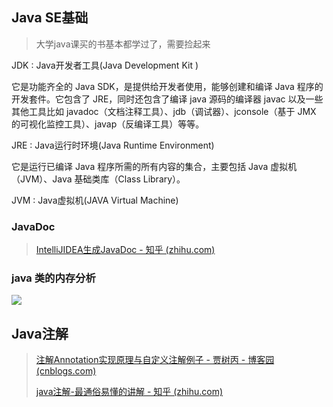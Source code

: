 ## Java SE基础
> 大学java课买的书基本都学过了，需要捡起来


JDK : Java开发者工具(Java Development Kit )

它是功能齐全的 Java SDK，是提供给开发者使用，能够创建和编译 Java 程序的开发套件。它包含了 JRE，同时还包含了编译 java 源码的编译器 javac 以及一些其他工具比如 javadoc（文档注释工具）、jdb（调试器）、jconsole（基于 JMX 的可视化监控⼯具）、javap（反编译工具）等等。


JRE : Java运行时环境(Java Runtime Environment)

它是运行已编译 Java 程序所需的所有内容的集合，主要包括 Java 虚拟机（JVM）、Java 基础类库（Class Library）。

JVM : Java虚拟机(JAVA Virtual Machine)
### JavaDoc
> [IntelliJIDEA生成JavaDoc - 知乎 (zhihu.com)](https://zhuanlan.zhihu.com/p/113429876)

### java 类的内存分析
![](http://douyin.cfddfc.online/myPicture/20240417212006.png)
## Java注解
> [注解Annotation实现原理与自定义注解例子 - 贾树丙 - 博客园 (cnblogs.com)](https://www.cnblogs.com/acm-bingzi/p/javaAnnotation.html)
> 
> [java注解-最通俗易懂的讲解 - 知乎 (zhihu.com)](https://zhuanlan.zhihu.com/p/37701743)

